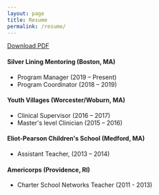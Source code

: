 ```yaml
---
layout: page
title: Resume
permalink: /resume/
---
```


[Download PDF](./assets/Resume_Leah-Harrigan_Oct_2021.pdf)

#### Silver Lining Mentoring (Boston, MA)
 - Program Manager (2019 – Present) <br>
 - Program Coordinator (2018 – 2019)

#### Youth Villages (Worcester/Woburn, MA)
 - Clinical Supervisor (2016 – 2017) <br>
 - Master's level Clinician (2015 – 2016)

#### Eliot-Pearson Children's School (Medford, MA) 
 - Assistant Teacher, (2013 – 2014)

#### Americorps (Providence, RI)
 - Charter School Networks Teacher (2011 - 2013)